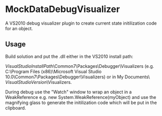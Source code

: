 # MockDataDebugVisualizer #

A VS2010 debug visualizer plugin to create current state initilization code for an object.

## Usage ##
Build solution and put the .dll either in the VS2010 install path: 

_VisualStudioInstallPath_\Common7\Packages\Debugger\Visualizers (e.g. C:\Program Files (x86)\Microsoft Visual Studio 10.0\Common7\Packages\Debugger\Visualizers) or in My Documents\ _VisualStudioVersion_\Visualizers. 

During debug use the "Watch" window to wrap an object in a WeakReference e.g. new System.WeakReference(myObject) and use the magnifying glass to generate the initilization code which will be put in the clipboard.